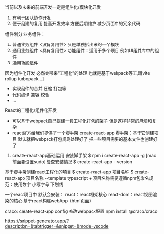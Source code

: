 当前以及未来的前端开发一定是组件化/模块化开发
1. 有利于团队协作开发
2. 便于组建的复用 提高开发效率 方便后期维护 减少页面中的冗余代码

组件划分
业务组件：
1. 普通业务组件 <没有复用性> 只是单独拆出来的一个模块
2. 通用业务组件 <具有复用性>
功能组件：适用于多个项目 例如UI组件库中的组件
1. 通用功能组件

因为组件化开发 必然会带来“工程化”的处理
  也就是基于webpack等工具[vite rollup turbopack...]
  + 实现组件的合并 压缩 打包等
  + 代码编译 兼容 校验
  + ... 

React的工程化/组件化开发
  + 可以基于webpack自己搭建一套工程化打包的架子 但是这样非常的麻烦和复杂
  + react官方给我们提供了一个脚手架 create-react-app
    脚手架：基于它创建项目 默认就把webpack打包规则处理好了 把一些项目需要的基本文件也创建好了

1. create-react-app基础运用
   安装脚手架
    $ npm i create-react-app -g [mac前面要设置sudo]
    检查安装情况
    $ create-react-app --version

  基于脚手架创建react工程化的项目
    $ create-react-app 项目名称
    $ create-react-app 项目名称 --template typescript
      + 项目名称需要遵循npm包命名规范：使用数字 小写字母 下划线

一个react项目中 默认会安装：
  react：react框架核心
  react-dom：react视图渲染的核心 基于react构建webApp（html页面）

craco: create-react-app config 修改webpack配置
npm install @craco/craco

https://snippet-generator.app/?description=&tabtrigger=&snippet=&mode=vscode